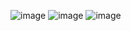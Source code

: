 ![image](https://github.com/HWTeng-Teaching/202502-Statistics-II/blob/main/112550116_Tim/HW0512/IMG_1608.jpeg)
![image](https://github.com/HWTeng-Teaching/202502-Statistics-II/blob/main/112550116_Tim/HW0512/IMG_1609.jpeg)
![image](https://github.com/HWTeng-Teaching/202502-Statistics-II/blob/main/112550116_Tim/HW0512/IMG_1610.jpeg)
